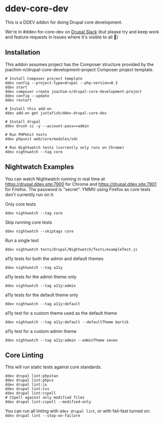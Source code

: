 # ddev-core-dev

This is a DDEV addon for doing Drupal core development.

We're in #ddev-for-core-dev on [Drupal Slack](https://www.drupal.org/community/contributor-guide/reference-information/talk/tools/slack) (but please try and keep work and feature requests in Issues where it's visible to all 🙏)

## Installation

This addon assumes project has the Composer structure provided by the
joachim-n/drupal-core-development-project Composer project template.

```
# Install Composer project template
ddev config --project-type=drupal --php-version=8.3
ddev start
ddev composer create joachim-n/drupal-core-development-project
ddev config --update
ddev restart

# Install this add-on
ddev add-on get justafish/ddev-drupal-core-dev

# Install drupal
ddev drush si -y --account-pass==admin

# Run PHPUnit tests
ddev phpunit web/core/modules/sdc

# Run Nightwatch tests (currently only runs on Chrome)
ddev nightwatch --tag core
```

## Nightwatch Examples

You can watch Nightwatch running in real time at https://drupal.ddev.site:7900
for Chrome and https://drupal.ddev.site:7901 for Firefox. The password is
"secret". YMMV using Firefox as core tests don't currently run on it.

Only core tests
```
ddev nightwatch --tag core
```

Skip running core tests
```
ddev nightwatch --skiptags core
```

Run a single test
```
ddev nightwatch tests/Drupal/Nightwatch/Tests/exampleTest.js
```

a11y tests for both the admin and default themes
```
ddev nightwatch --tag a11y
```

a11y tests for the admin theme only
```
ddev nightwatch --tag a11y:admin
```

a11y tests for the default theme only
```
ddev nightwatch --tag a11y:default
```

a11y test for a custom theme used as the default theme
```
ddev nightwatch --tag a11y:default --defaultTheme bartik
```

a11y test for a custom admin theme
```
ddev nightwatch --tag a11y:admin --adminTheme seven
```

## Core Linting

This will run static tests against core standards.

```
ddev drupal lint:phpstan
ddev drupal lint:phpcs
ddev drupal lint:js
ddev drupal lint:css
ddev drupal lint:cspell
# CSpell against only modified files
ddev drupal lint:cspell --modified-only
```

You can run all linting with `ddev drupal lint`, or with fail-fast turned on:
`ddev drupal lint --stop-on-failure`